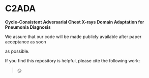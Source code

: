 # C2ADA
**Cycle-Consistent Adversarial Chest X-rays Domain Adaptation for Pneumonia Diagnosis**

 We assure that our code will be made publicly available after paper acceptance as soon 

as possible.

If you find this repository is helpful, please cite the following work:

   > @

